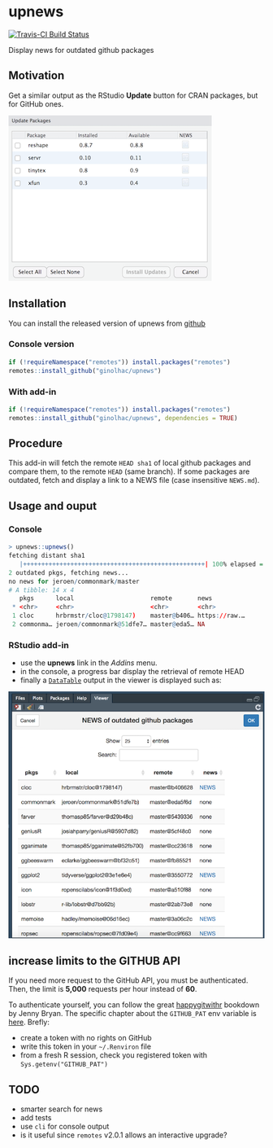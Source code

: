# upnews

[![Travis-CI Build Status](https://travis-ci.org/ginolhac/upnews.svg?branch=master)](https://travis-ci.org/ginolhac/upnews)

Display news for outdated github packages

## Motivation

Get a similar output as the RStudio **Update** button for CRAN packages, but for GitHub ones.

![](docs/cran_update.png)

## Installation

You can install the released version of upnews from [github](https://github.com/ginolhac/upnews)

### Console version

``` r
if (!requireNamespace("remotes")) install.packages("remotes")
remotes::install_github("ginolhac/upnews")
```

### With add-in

``` r
if (!requireNamespace("remotes")) install.packages("remotes")
remotes::install_github("ginolhac/upnews", dependencies = TRUE)
```

## Procedure

This add-in will fetch the remote `HEAD sha1` of local github packages and compare them, to the remote `HEAD` (same branch). 
If some packages are outdated, fetch and display a link to a NEWS file (case insensitive `NEWS.md`).

## Usage and ouput

### Console

``` r
> upnews::upnews()
fetching distant sha1
   |++++++++++++++++++++++++++++++++++++++++++++++++++| 100% elapsed = 2s
2 outdated pkgs, fetching news...
no news for jeroen/commonmark/master
# A tibble: 14 x 4
   pkgs      local                     remote       news                                                   
 * <chr>     <chr>                     <chr>        <chr>                                                  
 1 cloc      hrbrmstr/cloc@1798147)    master@b406… https://raw.…
 2 commonma… jeroen/commonmark@51dfe7… master@eda5… NA 
```

### RStudio add-in

- use the **upnews** link in the _Addins_ menu.
- in the console, a progress bar display the retrieval of remote HEAD
- finally a [`DataTable`](https://rstudio.github.io/DT/) output in the viewer is displayed such as:

![](docs/screenshot.png)

## increase limits to the GITHUB API

If you need more request to the GitHub API, you must be authenticated. Then, the limit
is **5,000** requests per hour instead of **60**.

To authenticate yourself, you can follow the great [happygitwithr](http://happygitwithr.com) bookdown by Jenny Bryan. The specific chapter about the `GITHUB_PAT` env variable is [here](http://happygitwithr.com/github-pat.html). Brefly:

- create a token with no rights on GitHub
- write this token in your `~/.Renviron` file
- from a fresh R session, check you registered token with `Sys.getenv("GITHUB_PAT")`


## TODO

- smarter search for news 
- add tests
- use `cli` for console output
- is it useful since `remotes` v2.0.1 allows an interactive upgrade?


